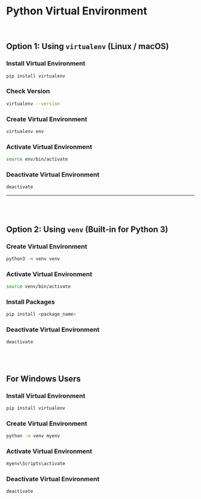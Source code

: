 # Python Virtual Environment

<br>

## Option 1: Using `virtualenv` (Linux / macOS)

### Install Virtual Environment

```bash
pip install virtualenv
```

### Check Version

```bash
virtualenv --version
```

### Create Virtual Environment

```bash
virtualenv env
```

### Activate Virtual Environment

```bash
source env/bin/activate
```

### Deactivate Virtual Environment

```bash
deactivate
```

---

<br><br>

## Option 2: Using `venv` (Built-in for Python 3)

### Create Virtual Environment

```bash
python3 -m venv venv
```

### Activate Virtual Environment

```bash
source venv/bin/activate
```

### Install Packages

```bash
pip install <package_name>
```

### Deactivate Virtual Environment

```bash
deactivate
```

<br><br>

##  For Windows Users

### Install Virtual Environment

```bash
pip install virtualenv
```

### Create Virtual Environment

```bash
python -m venv myenv
```

### Activate Virtual Environment

```bash
myenv\Scripts\activate
```

### Deactivate Virtual Environment

```bash
deactivate
```

